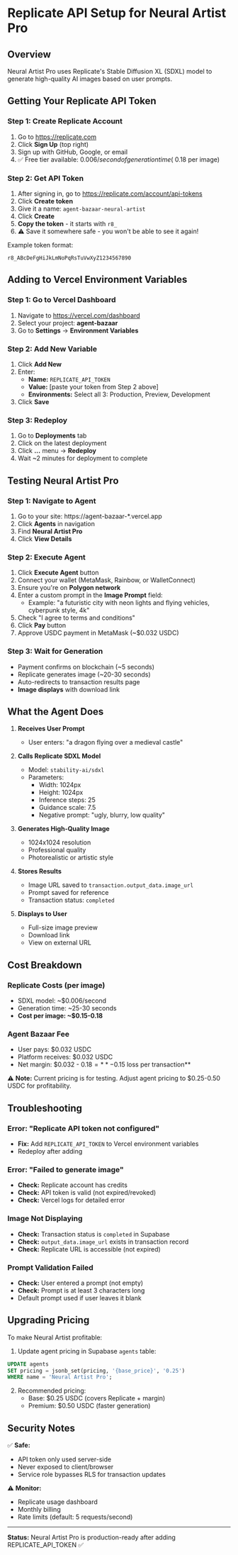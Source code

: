 # Replicate API Setup for Neural Artist Pro

## Overview
Neural Artist Pro uses Replicate's Stable Diffusion XL (SDXL) model to generate high-quality AI images based on user prompts.

## Getting Your Replicate API Token

### Step 1: Create Replicate Account
1. Go to https://replicate.com
2. Click **Sign Up** (top right)
3. Sign up with GitHub, Google, or email
4. ✅ Free tier available: $0.006/second of generation time (~$0.18 per image)

### Step 2: Get API Token
1. After signing in, go to https://replicate.com/account/api-tokens
2. Click **Create token**
3. Give it a name: `agent-bazaar-neural-artist`
4. Click **Create**
5. **Copy the token** - it starts with `r8_`
6. ⚠️ Save it somewhere safe - you won't be able to see it again!

Example token format:
```
r8_ABcDeFgHiJkLmNoPqRsTuVwXyZ1234567890
```

## Adding to Vercel Environment Variables

### Step 1: Go to Vercel Dashboard
1. Navigate to https://vercel.com/dashboard
2. Select your project: **agent-bazaar**
3. Go to **Settings** → **Environment Variables**

### Step 2: Add New Variable
1. Click **Add New**
2. Enter:
   - **Name:** `REPLICATE_API_TOKEN`
   - **Value:** [paste your token from Step 2 above]
   - **Environments:** Select all 3: Production, Preview, Development
3. Click **Save**

### Step 3: Redeploy
1. Go to **Deployments** tab
2. Click on the latest deployment
3. Click **...** menu → **Redeploy**
4. Wait ~2 minutes for deployment to complete

## Testing Neural Artist Pro

### Step 1: Navigate to Agent
1. Go to your site: https://agent-bazaar-*.vercel.app
2. Click **Agents** in navigation
3. Find **Neural Artist Pro**
4. Click **View Details**

### Step 2: Execute Agent
1. Click **Execute Agent** button
2. Connect your wallet (MetaMask, Rainbow, or WalletConnect)
3. Ensure you're on **Polygon network**
4. Enter a custom prompt in the **Image Prompt** field:
   - Example: "a futuristic city with neon lights and flying vehicles, cyberpunk style, 4k"
5. Check "I agree to terms and conditions"
6. Click **Pay** button
7. Approve USDC payment in MetaMask (~$0.032 USDC)

### Step 3: Wait for Generation
- Payment confirms on blockchain (~5 seconds)
- Replicate generates image (~20-30 seconds)
- Auto-redirects to transaction results page
- **Image displays** with download link

## What the Agent Does

1. **Receives User Prompt**
   - User enters: "a dragon flying over a medieval castle"

2. **Calls Replicate SDXL Model**
   - Model: `stability-ai/sdxl`
   - Parameters:
     - Width: 1024px
     - Height: 1024px
     - Inference steps: 25
     - Guidance scale: 7.5
     - Negative prompt: "ugly, blurry, low quality"

3. **Generates High-Quality Image**
   - 1024x1024 resolution
   - Professional quality
   - Photorealistic or artistic style

4. **Stores Results**
   - Image URL saved to `transaction.output_data.image_url`
   - Prompt saved for reference
   - Transaction status: `completed`

5. **Displays to User**
   - Full-size image preview
   - Download link
   - View on external URL

## Cost Breakdown

### Replicate Costs (per image)
- SDXL model: ~$0.006/second
- Generation time: ~25-30 seconds
- **Cost per image: ~$0.15-0.18**

### Agent Bazaar Fee
- User pays: $0.032 USDC
- Platform receives: $0.032 USDC
- Net margin: $0.032 - $0.18 = **-$0.15 loss per transaction**

⚠️ **Note:** Current pricing is for testing. Adjust agent pricing to $0.25-0.50 USDC for profitability.

## Troubleshooting

### Error: "Replicate API token not configured"
- **Fix:** Add `REPLICATE_API_TOKEN` to Vercel environment variables
- Redeploy after adding

### Error: "Failed to generate image"
- **Check:** Replicate account has credits
- **Check:** API token is valid (not expired/revoked)
- **Check:** Vercel logs for detailed error

### Image Not Displaying
- **Check:** Transaction status is `completed` in Supabase
- **Check:** `output_data.image_url` exists in transaction record
- **Check:** Replicate URL is accessible (not expired)

### Prompt Validation Failed
- **Check:** User entered a prompt (not empty)
- **Check:** Prompt is at least 3 characters long
- Default prompt used if user leaves it blank

## Upgrading Pricing

To make Neural Artist profitable:

1. Update agent pricing in Supabase `agents` table:
```sql
UPDATE agents
SET pricing = jsonb_set(pricing, '{base_price}', '0.25')
WHERE name = 'Neural Artist Pro';
```

2. Recommended pricing:
   - Base: $0.25 USDC (covers Replicate + margin)
   - Premium: $0.50 USDC (faster generation)

## Security Notes

✅ **Safe:**
- API token only used server-side
- Never exposed to client/browser
- Service role bypasses RLS for transaction updates

⚠️ **Monitor:**
- Replicate usage dashboard
- Monthly billing
- Rate limits (default: 5 requests/second)

---

**Status:** Neural Artist Pro is production-ready after adding REPLICATE_API_TOKEN ✅
